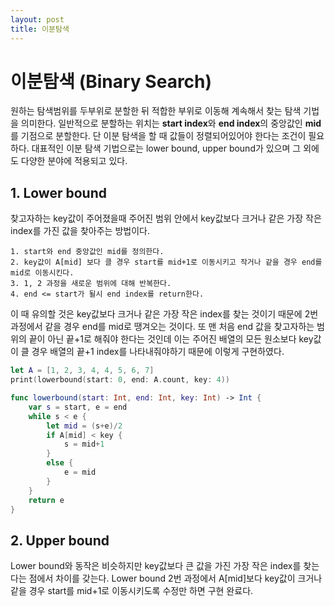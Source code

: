 ```yaml
---
layout: post
title: 이분탐색
---
```


# 이분탐색 (Binary Search)
원하는 탐색범위를 두부위로 분할한 뒤 적합한 부위로 이동해 계속해서 찾는 탐색 기법을 의미한다. 일반적으로 분할하는 위치는 **start index**와 **end index**의 중앙값인 **mid**를 기점으로 분할한다. 단 이분 탐색을 할 때 값들이 정렬되어있어야 한다는 조건이 필요하다. 대표적인 이분 탐색 기법으로는 lower bound, upper bound가 있으며 그 외에도 다양한 분야에 적용되고 있다.

## 1. Lower bound
찾고자하는 key값이 주어졌을때 주어진 범위 안에서 key값보다 크거나 같은 가장 작은 index를 가진 값을 찾아주는 방법이다.  
```
1. start와 end 중앙값인 mid를 정의한다.
2. key값이 A[mid] 보다 클 경우 start를 mid+1로 이동시키고 작거나 같을 경우 end를 mid로 이동시킨다.
3. 1, 2 과정을 새로운 범위에 대해 반복한다.
4. end <= start가 될시 end index를 return한다.
```
이 때 유의할 것은 key값보다 크거나 같은 가장 작은 index를 찾는 것이기 때문에 2번과정에서 같을 경우 end를 mid로 땡겨오는 것이다. 또 맨 처음 end 값을 찾고자하는 범위의 끝이 아닌 끝+1로 해줘야 한다는 것인데 이는 주어진 배열의 모든 원소보다 key값이 클 경우 배열의 끝+1 index를 나타내줘야하기 때문에 이렇게 구현하였다.
```swift
let A = [1, 2, 3, 4, 4, 5, 6, 7]
print(lowerbound(start: 0, end: A.count, key: 4))

func lowerbound(start: Int, end: Int, key: Int) -> Int {
    var s = start, e = end
    while s < e {
        let mid = (s+e)/2
        if A[mid] < key {
            s = mid+1
        }
        else {
            e = mid
        }
    }
    return e
}
```
## 2. Upper bound
Lower bound와 동작은 비슷하지만 key값보다 큰 값을 가진 가장 작은 index를 찾는다는 점에서 차이를 갖는다. Lower bound 2번 과정에서 A[mid]보다 key값이 크거나 같을 경우 start를 mid+1로 이동시키도록 수정만 하면 구현 완료다.  
